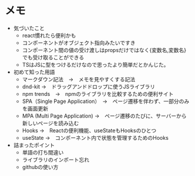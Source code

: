 # メモ
* 気づいたこと
    * react慣れたら便利かも
    * コンポーネントがオブジェクト指向みたいですき
    * コンポーネント間の値の受け渡しはpropsだけではなく{変数名,変数名}でも受け取ることができる
    * TSはJSに型をつけるだけなので思ったより簡単だとかんじた。
* 初めて知った用語
    * マークダウン記法　→　メモを見やすくする記法
    * dnd-kit →　ドラッグアンドドロップに使うJSライブラリ
    * npm trends　→　npmのライブラリを比較するための便利サイト
    * SPA（Single Page Application）　→　ページ遷移を伴わず、一部分のみを画面更新
    * MPA (Multi Page Application) →　ページ遷移のたびに、サーバーから新しいページを読み込む
    * Hooks →　Reactの便利機能、useStateもHooksのひとつ
    * useState →　コンポーネント内で状態を管理するためのHooks
* 詰まったポイント
    * 単語の打ち間違い
    * ライブラリのインポート忘れ
    * githubの使い方